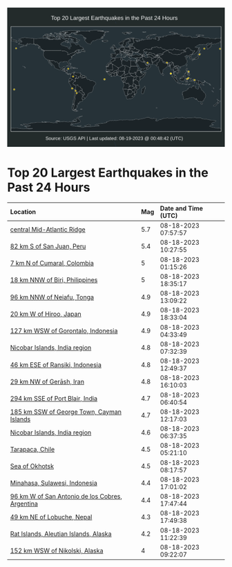 ![Map](./map.png)

# Top 20 Largest Earthquakes in the Past 24 Hours

| Location | Mag | Date and Time (UTC) |
|:---|:---|:---|
| [central Mid-Atlantic Ridge](https://earthquake.usgs.gov/earthquakes/eventpage/us7000kp6m) | 5.7 | 08-18-2023 07:57:57 |
| [82 km S of San Juan, Peru](https://earthquake.usgs.gov/earthquakes/eventpage/us7000kp73) | 5.4 | 08-18-2023 10:27:55 |
| [7 km N of Cumaral, Colombia](https://earthquake.usgs.gov/earthquakes/eventpage/us7000kp5l) | 5 | 08-18-2023 01:15:26 |
| [18 km NNW of Biri, Philippines](https://earthquake.usgs.gov/earthquakes/eventpage/us7000kpba) | 5 | 08-18-2023 18:35:17 |
| [96 km NNW of Neiafu, Tonga](https://earthquake.usgs.gov/earthquakes/eventpage/us7000kp7p) | 4.9 | 08-18-2023 13:09:22 |
| [20 km W of Hiroo, Japan](https://earthquake.usgs.gov/earthquakes/eventpage/us7000kpb9) | 4.9 | 08-18-2023 18:33:04 |
| [127 km WSW of Gorontalo, Indonesia](https://earthquake.usgs.gov/earthquakes/eventpage/us7000kp5v) | 4.9 | 08-18-2023 04:33:49 |
| [Nicobar Islands, India region](https://earthquake.usgs.gov/earthquakes/eventpage/us7000kp6i) | 4.8 | 08-18-2023 07:32:39 |
| [46 km ESE of Ransiki, Indonesia](https://earthquake.usgs.gov/earthquakes/eventpage/us7000kp7m) | 4.8 | 08-18-2023 12:49:37 |
| [29 km NW of Gerāsh, Iran](https://earthquake.usgs.gov/earthquakes/eventpage/us7000kp9x) | 4.8 | 08-18-2023 16:10:03 |
| [294 km SSE of Port Blair, India](https://earthquake.usgs.gov/earthquakes/eventpage/us7000kp6j) | 4.7 | 08-18-2023 06:40:54 |
| [185 km SSW of George Town, Cayman Islands](https://earthquake.usgs.gov/earthquakes/eventpage/us7000kp7j) | 4.7 | 08-18-2023 12:17:03 |
| [Nicobar Islands, India region](https://earthquake.usgs.gov/earthquakes/eventpage/us7000kp6n) | 4.6 | 08-18-2023 06:37:35 |
| [Tarapaca, Chile](https://earthquake.usgs.gov/earthquakes/eventpage/us7000kp63) | 4.5 | 08-18-2023 05:21:10 |
| [Sea of Okhotsk](https://earthquake.usgs.gov/earthquakes/eventpage/us7000kp6r) | 4.5 | 08-18-2023 08:17:57 |
| [Minahasa, Sulawesi, Indonesia](https://earthquake.usgs.gov/earthquakes/eventpage/us7000kpai) | 4.4 | 08-18-2023 17:01:02 |
| [96 km W of San Antonio de los Cobres, Argentina](https://earthquake.usgs.gov/earthquakes/eventpage/us7000kpaq) | 4.4 | 08-18-2023 17:47:44 |
| [49 km NE of Lobuche, Nepal](https://earthquake.usgs.gov/earthquakes/eventpage/us7000kpar) | 4.3 | 08-18-2023 17:49:38 |
| [Rat Islands, Aleutian Islands, Alaska](https://earthquake.usgs.gov/earthquakes/eventpage/us7000kp7b) | 4.2 | 08-18-2023 11:22:39 |
| [152 km WSW of Nikolski, Alaska](https://earthquake.usgs.gov/earthquakes/eventpage/us7000kp6v) | 4 | 08-18-2023 09:22:07 |
